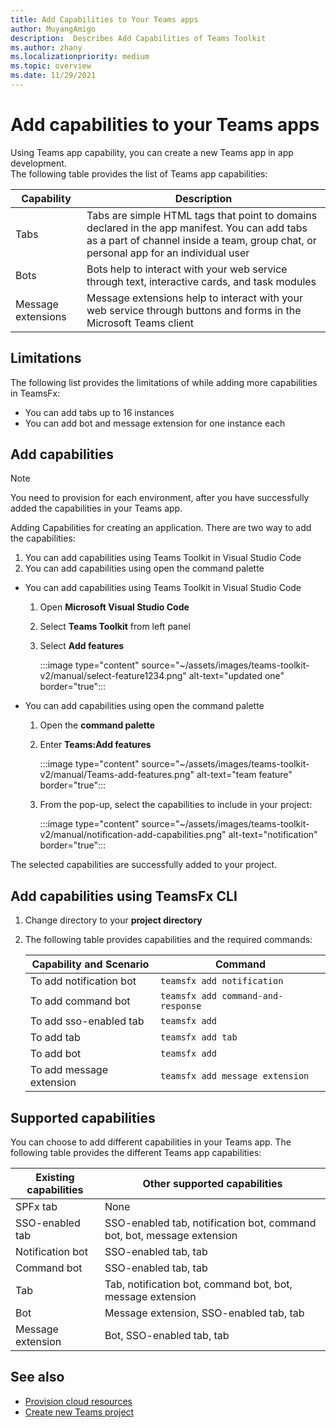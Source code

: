 ```yaml
---
title: Add Capabilities to Your Teams apps
author: MuyangAmigo
description:  Describes Add Capabilities of Teams Toolkit
ms.author: zhany
ms.localizationpriority: medium
ms.topic: overview
ms.date: 11/29/2021
---
```


# Add capabilities to your Teams apps

Using Teams app capability, you can create a new Teams app in app development. </br>
The following table provides the list of Teams app capabilities:

|**Capability**|**Description**|
|--------|-------------|
| Tabs |  Tabs are simple HTML tags that point to domains declared in the app manifest. You can add tabs as a part of channel inside a team, group chat, or personal app for an individual user|
| Bots |  Bots help to interact with your web service through text, interactive cards, and task modules|
| Message extensions | Message extensions help to interact with your web service through buttons and forms in the Microsoft Teams client|

## Limitations

The following list provides the limitations of while adding more capabilities in TeamsFx:

* You can add tabs up to 16 instances
* You can add bot and message extension for one instance each

## Add capabilities

> [!Note]
> You need to provision for each environment, after you have successfully added the capabilities in your Teams app.

Adding Capabilities for creating an application. There are two way to add the capabilities:

   1. You can add capabilities using Teams Toolkit in Visual Studio Code
   1. You can add capabilities using open the command palette

*   You can add capabilities using Teams Toolkit in Visual Studio Code

    1. Open **Microsoft Visual Studio Code**
    1. Select **Teams Toolkit** from left panel
    1. Select **Add features**

       :::image type="content" source="~/assets/images/teams-toolkit-v2/manual/select-feature1234.png" alt-text="updated one" border="true":::

*   You can add capabilities using open the command palette

    1. Open the **command palette**
    1. Enter **Teams:Add features**

       :::image type="content" source="~/assets/images/teams-toolkit-v2/manual/Teams-add-features.png" alt-text="team feature" border="true":::


    1. From the pop-up, select the capabilities to include in your project:

       :::image type="content" source="~/assets/images/teams-toolkit-v2/manual/notification-add-capabilities.png" alt-text="notification" border="true":::

The selected capabilities are successfully added to your project. 

## Add capabilities using TeamsFx CLI

1. Change directory to your **project directory**
1. The following table provides capabilities and the required commands:

   |Capability and Scenario| Command|
   |-----------------------|----------|
   |To add notification bot |`teamsfx add notification `|
   |To add command bot  |`teamsfx add command-and-response `|
   |To add sso-enabled tab |`teamsfx add`|
   |To add tab |`teamsfx add tab`|
   |To add bot  |`teamsfx add`|
   |To add message extension   |`teamsfx add message extension`|

## Supported capabilities

You can choose to add different capabilities in your Teams app.
The following table provides the different Teams app capabilities:

|Existing capabilities|Other supported capabilities|
|--------------------|--------------------|
|SPFx tab |None|
|SSO-enabled tab |SSO-enabled tab, notification bot, command bot, bot, message extension|
|Notification bot |SSO-enabled tab, tab|
|Command bot |SSO-enabled tab, tab|
|Tab |Tab, notification bot, command bot, bot, message extension|
|Bot |Message extension, SSO-enabled tab, tab|
|Message extension |Bot, SSO-enabled tab, tab |

## See also

* [Provision cloud resources](provision.md)
* [Create new Teams project](create-new-project.md)
